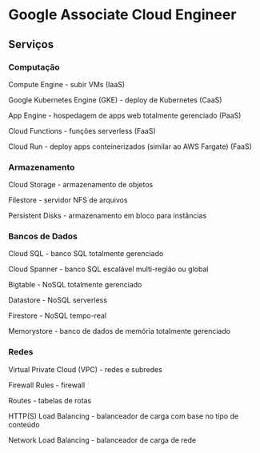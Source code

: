 # Google Associate Cloud Engineer

## Serviços

### Computação

Compute Engine - subir VMs (IaaS)

Google Kubernetes Engine (GKE) - deploy de Kubernetes (CaaS)

App Engine - hospedagem de apps web totalmente gerenciado (PaaS)

Cloud Functions - funções serverless (FaaS)

Cloud Run - deploy apps conteinerizados (similar ao AWS Fargate) (FaaS)

### Armazenamento

Cloud Storage - armazenamento de objetos

Filestore - servidor NFS de arquivos

Persistent Disks - armazenamento em bloco para instâncias

### Bancos de Dados

Cloud SQL - banco SQL totalmente gerenciado

Cloud Spanner - banco SQL escalável multi-região ou global

Bigtable - NoSQL totalmente gerenciado

Datastore - NoSQL serverless

Firestore - NoSQL tempo-real

Memorystore - banco de dados de memória totalmente gerenciado

### Redes

Virtual Private Cloud (VPC) - redes e subredes

Firewall Rules - firewall

Routes - tabelas de rotas

HTTP(S) Load Balancing - balanceador de carga com base no tipo de conteúdo

Network Load Balancing - balanceador de carga de rede















